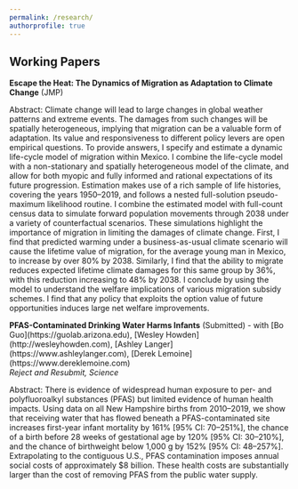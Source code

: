 ```yaml
---
permalink: /research/
authorprofile: true
---
```



<h2>Working Papers</h2>
<b>Escape the Heat: The Dynamics of Migration as Adaptation to Climate Change</b> (JMP)
  <p>Abstract: Climate change will lead to large changes in global weather patterns and extreme
events. The damages from such changes will be spatially heterogeneous, implying
that migration can be a valuable form of adaptation. Its value and responsiveness
to different policy levers are open empirical questions. To provide answers, I specify
and estimate a dynamic life-cycle model of migration within Mexico. I combine the
life-cycle model with a non-stationary and spatially heterogeneous model of the climate,
and allow for both myopic and fully informed and rational expectations of its future
progression. Estimation makes use of a rich sample of life histories, covering the years
1950–2019, and follows a nested full-solution pseudo-maximum likelihood routine. I
combine the estimated model with full-count census data to simulate forward population
movements through 2038 under a variety of counterfactual scenarios. These simulations
highlight the importance of migration in limiting the damages of climate change. First,
I find that predicted warming under a business-as-usual climate scenario will cause the
lifetime value of migration, for the average young man in Mexico, to increase by over
80% by 2038. Similarly, I find that the ability to migrate reduces expected lifetime
climate damages for this same group by 36%, with this reduction increasing to 48% by
2038. I conclude by using the model to understand the welfare implications of various
migration subsidy schemes. I find that any policy that exploits the option value of
future opportunities induces large net welfare improvements.</p>
<b>PFAS-Contaminated Drinking Water Harms Infants</b> (Submitted) - with [Bo Guo](https://guolab.arizona.edu), [Wesley Howden](http://wesleyhowden.com), [Ashley Langer](https://www.ashleylanger.com), [Derek Lemoine](https://www.dereklemoine.com) 
<br style="line-height: 10px" /> <i>Reject and Resubmit, Science </i>
  <p>Abstract: There is evidence of widespread human exposure to per- and polyfluoroalkyl substances (PFAS) but limited evidence of human health impacts. Using data on all New Hampshire births from 2010–2019, we show that receiving water that has flowed beneath a PFAS-contaminated site increases first-year infant mortality by 161% [95% CI: 70–251%], the chance of a birth before 28 weeks of gestational age by 120% [95% CI: 30–210%], and the chance of birthweight below 1,000 g by 152% [95% CI: 48–257%]. Extrapolating to the contiguous U.S., PFAS contamination imposes annual social costs of approximately $8 billion. These health costs are substantially larger than the cost of removing PFAS from the public water supply.</p>

